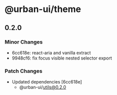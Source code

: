 # @urban-ui/theme

## 0.2.0

### Minor Changes

- 6cc618e: react-aria and vanilla extract
- 9948cf6: fix focus visible nested selector export

### Patch Changes

- Updated dependencies [6cc618e]
  - @urban-ui/utils@0.2.0
